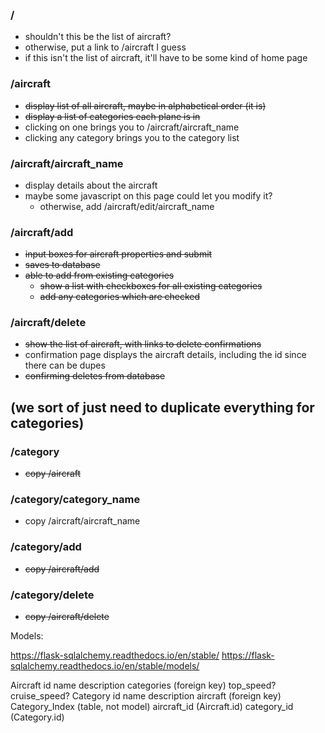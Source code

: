 
### /

- shouldn't this be the list of aircraft?  
- otherwise, put a link to /aircraft I guess  
- if this isn't the list of aircraft, it'll have to be some kind of home page  


### /aircraft

- ~~display list of all aircraft, maybe in alphabetical order (it is)~~
- ~~display a list of categories each plane is in~~
- clicking on one brings you to /aircraft/aircraft_name
- clicking any category brings you to the category list



### /aircraft/aircraft_name

- display details about the aircraft  
- maybe some javascript on this page could let you modify it?  
  - otherwise, add /aircraft/edit/aircraft_name  


### /aircraft/add

- ~~input boxes for aircraft properties and submit~~
- ~~saves to database~~
- ~~able to add from existing categories~~
  - ~~show a list with checkboxes for all existing categories~~
  - ~~add any categories which are checked~~


### /aircraft/delete

- ~~show the list of aircraft, with links to delete confirmations~~
- confirmation page displays the aircraft details, including the id since there can be dupes
- ~~confirming deletes from database~~


## (we sort of just need to duplicate everything for categories)

### /category

- ~~copy /aircraft~~


### /category/category_name

- copy /aircraft/aircraft_name


### /category/add

- ~~copy /aircraft/add~~

### /category/delete

- ~~copy /aircraft/delete~~




Models:

https://flask-sqlalchemy.readthedocs.io/en/stable/
https://flask-sqlalchemy.readthedocs.io/en/stable/models/

Aircraft
    id
    name
    description
    categories (foreign key)
    top_speed?
    cruise_speed?
Category
    id
    name
    description
    aircraft (foreign key)
Category_Index (table, not model)
    aircraft_id (Aircraft.id)
    category_id (Category.id)
